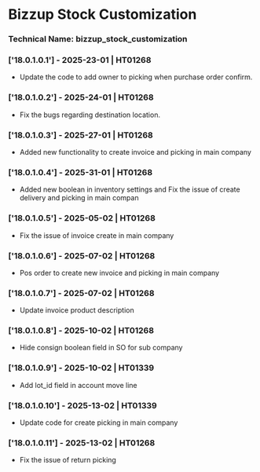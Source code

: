 # Bizzup Stock Customization

### Technical Name: bizzup_stock_customization

### ['18.0.1.0.1'] - 2025-23-01 | HT01268

- Update the code to add owner to picking when purchase order confirm.

### ['18.0.1.0.2'] - 2025-24-01 | HT01268

- Fix the bugs regarding destination location.

### ['18.0.1.0.3'] - 2025-27-01 | HT01268

- Added new functionality to create invoice and picking in main company 


### ['18.0.1.0.4'] - 2025-31-01 | HT01268

- Added new boolean in inventory settings and Fix the issue of create delivery
  and picking in main compan

### ['18.0.1.0.5'] - 2025-05-02 | HT01268

- Fix the issue of invoice create in main company

### ['18.0.1.0.6'] - 2025-07-02 | HT01268

- Pos order to create new invoice and picking
  in main company

### ['18.0.1.0.7'] - 2025-07-02 | HT01268

- Update invoice product description

### ['18.0.1.0.8'] - 2025-10-02 | HT01268

- Hide consign boolean field in SO for sub company


### ['18.0.1.0.9'] - 2025-10-02 | HT01339

- Add lot_id field in account move line

### ['18.0.1.0.10'] - 2025-13-02 | HT01339

- Update code for create picking in main company

### ['18.0.1.0.11'] - 2025-13-02 | HT01268

- Fix the issue of return picking
